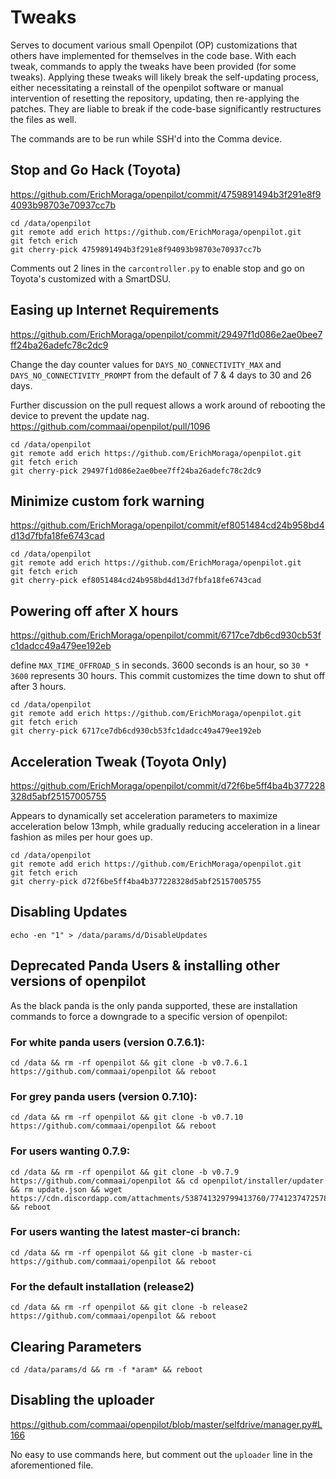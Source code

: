 # Tweaks

Serves to document various small Openpilot (OP) customizations that others have implemented for themselves in the code base.  With each tweak, commands to apply the tweaks have been provided (for some tweaks). Applying these tweaks will likely break the self-updating process, either necessitating a reinstall of the openpilot software or manual intervention of resetting the repository, updating, then re-applying the patches.  They are liable to break if the code-base significantly restructures the files as well.

The commands are to be run while SSH'd into the Comma device.

## Stop and Go Hack (Toyota)

https://github.com/ErichMoraga/openpilot/commit/4759891494b3f291e8f94093b98703e70937cc7b

```
cd /data/openpilot
git remote add erich https://github.com/ErichMoraga/openpilot.git
git fetch erich
git cherry-pick 4759891494b3f291e8f94093b98703e70937cc7b
```

Comments out 2 lines in the `carcontroller.py` to enable stop and go on Toyota's customized with a SmartDSU.

## Easing up Internet Requirements

https://github.com/ErichMoraga/openpilot/commit/29497f1d086e2ae0bee7ff24ba26adefc78c2dc9

Change the day counter values for `DAYS_NO_CONNECTIVITY_MAX` and `DAYS_NO_CONNECTIVITY_PROMPT` from the default of 7 & 4 days to 30 and 26 days.

Further discussion on the pull request allows a work around of rebooting the device to prevent the update nag.
https://github.com/commaai/openpilot/pull/1096

```
cd /data/openpilot
git remote add erich https://github.com/ErichMoraga/openpilot.git
git fetch erich
git cherry-pick 29497f1d086e2ae0bee7ff24ba26adefc78c2dc9
```

## Minimize custom fork warning

https://github.com/ErichMoraga/openpilot/commit/ef8051484cd24b958bd4d13d7fbfa18fe6743cad

```
cd /data/openpilot
git remote add erich https://github.com/ErichMoraga/openpilot.git
git fetch erich
git cherry-pick ef8051484cd24b958bd4d13d7fbfa18fe6743cad
```

## Powering off after X hours

https://github.com/ErichMoraga/openpilot/commit/6717ce7db6cd930cb53fc1dadcc49a479ee192eb

define `MAX_TIME_OFFROAD_S` in seconds.  3600 seconds is an hour, so `30 * 3600` represents 30 hours.  This commit customizes the time down to shut off after 3 hours.

```
cd /data/openpilot
git remote add erich https://github.com/ErichMoraga/openpilot.git
git fetch erich
git cherry-pick 6717ce7db6cd930cb53fc1dadcc49a479ee192eb
```

## Acceleration Tweak (Toyota Only)

https://github.com/ErichMoraga/openpilot/commit/d72f6be5ff4ba4b377228328d5abf25157005755

Appears to dynamically set acceleration parameters to maximize acceleration below 13mph, while gradually reducing acceleration in a linear fashion as miles per hour goes up.

```
cd /data/openpilot
git remote add erich https://github.com/ErichMoraga/openpilot.git
git fetch erich
git cherry-pick d72f6be5ff4ba4b377228328d5abf25157005755
```

## Disabling Updates

```
echo -en "1" > /data/params/d/DisableUpdates
```

## Deprecated Panda Users & installing other versions of openpilot

As the black panda is the only panda supported, these are installation commands to force a downgrade to a specific version of openpilot:

### For white panda users (version 0.7.6.1):

```
cd /data && rm -rf openpilot && git clone -b v0.7.6.1 https://github.com/commaai/openpilot && reboot
```

### For grey panda users (version 0.7.10):

```
cd /data && rm -rf openpilot && git clone -b v0.7.10 https://github.com/commaai/openpilot && reboot
```

### For users wanting 0.7.9:

```
cd /data && rm -rf openpilot && git clone -b v0.7.9 https://github.com/commaai/openpilot && cd openpilot/installer/updater && rm update.json && wget https://cdn.discordapp.com/attachments/538741329799413760/774123747257876480/update.json && reboot
```

### For users wanting the latest master-ci branch:

```
cd /data && rm -rf openpilot && git clone -b master-ci https://github.com/commaai/openpilot && reboot
```

### For the default installation (release2)

```
cd /data && rm -rf openpilot && git clone -b release2 https://github.com/commaai/openpilot && reboot
```

## Clearing Parameters

```
cd /data/params/d && rm -f *aram* && reboot
```

## Disabling the uploader

https://github.com/commaai/openpilot/blob/master/selfdrive/manager.py#L166

No easy to use commands here, but comment out the `uploader` line in the aforementioned file.

